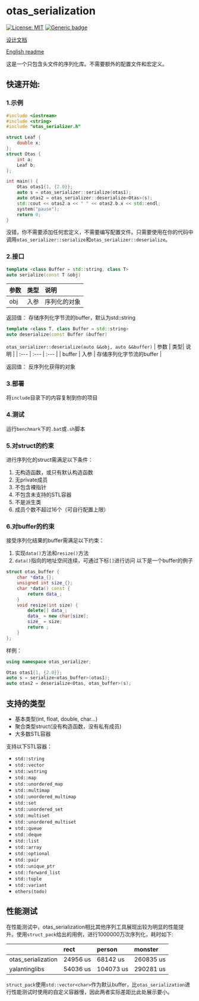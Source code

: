 # otas_serialization

[![License: MIT](https://img.shields.io/badge/License-MIT-brightgreen.svg)](https://opensource.org/licenses/MIT)
[![Generic badge](https://img.shields.io/badge/C++-20-blue.svg)](https://shields.io/)

[设计文档](https://github.com/maoliangcd/otas_serialization/blob/main/doc/design.md)

[English readme](https://github.com/maoliangcd/otas_serialization/blob/main/doc/readme_english.md)

这是一个只包含头文件的序列化库。不需要额外的配置文件和宏定义。

## 快速开始:
### 1.示例
```cpp
#include <iostream>
#include <string>
#include "otas_serializer.h"

struct Leaf {
    double x;
};
struct Otas {
    int a;
    Leaf b;
};

int main() {
    Otas otas1{1, {2.0}};
    auto s = otas_serializer::serialize(otas1);
    auto otas2 = otas_serializer::deserialize<Otas>(s);
    std::cout << otas2.a << " " << otas2.b.x << std::endl;
    system("pause");
    return 0;
}
```
没错，你不需要添加任何宏定义，不需要编写配置文件。只需要使用在你的代码中调用`otas_serializer::serialize`和`otas_serializer::deserialize`。

### 2.接口
```cpp
template <class Buffer = std::string, class T>
auto serialize(const T &obj)
```

| 参数 | 类型| 说明 |
| :--- | :--- | :--- |
| obj | 入参 | 序列化的对象|

返回值：
存储序列化字节流的buffer，默认为std::string

```cpp
template <class T, class Buffer = std::string>
auto deserialize(const Buffer &buffer)
```
`otas_serializer::deserialize(auto &&obj, auto &&buffer)`
| 参数 | 类型| 说明 |
| :--- | :--- | :--- |
| buffer | 入参 | 存储序列化字节流的buffer |

返回值：
反序列化获得的对象

### 3.部署
将`include`目录下的内容复制到你的项目

### 4.测试
运行`benchmark`下的`.bat`或`.sh`脚本

### 5.对struct的约束
进行序列化的struct需满足以下条件：
1. 无构造函数，或只有默认构造函数
2. 无private成员
3. 不包含裸指针
4. 不包含未支持的STL容器
5. 不是派生类
6. 成员个数不超过16个（可自行配置上限）

### 6.对buffer的约束
接受序列化结果的buffer需满足以下约束：
1. 实现`data()`方法和`resize()`方法
2. `data()`指向的地址空间连续，可通过下标`[]`进行访问
以下是一个buffer的例子
```cpp
struct otas_buffer {
    char *data_{};
    unsigned int size_{};
    char *data() const {
        return data_;
    }
    void resize(int size) {
        delete[] data_;
        data_ = new char[size];
        size_ = size;
        return ;
    }
};
```
样例：
```cpp
using namespace otas_serializer;

Otas otas1{1, {2.0}};
auto s = serialize<otas_buffer>(otas1);
auto otas2 = deserialize<Otas, otas_buffer>(s);
```

## 支持的类型
- 基本类型(int, float, double, char...)
- 聚合类型struct(没有构造函数，没有私有成员)
- 大多数STL容器

支持以下STL容器：
- `std::string`
- `std::vector`
- `std::wstring`
- `std::map`
- `std::unordered_map`
- `std::multimap`
- `std::unordered_multimap`
- `std::set`
- `std::unordered_set`
- `std::multiset`
- `std::unordered_multiset`
- `std::queue`
- `std::deque`
- `std::list`
- `std::array`
- `std::optional`
- `std::pair`
- `std::unique_ptr`
- `std::forward_list`
- `std::tuple`
- `std::variant`
- `others(todo)`

## 性能测试
在性能测试中，otas_serialization相比其他序列工具展现出较为明显的性能提升。使用`struct_pack`给出的用例，进行1000000万次序列化，耗时如下:

| | rect | person | monster |
| :--- | :--- | :--- | :--- |
| otas_serialization | 24956 us | 68142 us | 260835 us |
| yalantinglibs | 54036 us | 104073 us | 290281 us |

`struct_pack`使用`std::vector<char>`作为默认buffer，比`otas_serialization`进行性能测试时使用的自定义容器慢，因此两者实际差距比此处展示要小。
